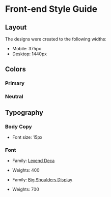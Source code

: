 # Front-end Style Guide

## Layout

The designs were created to the following widths:

- Mobile: 375px
- Desktop: 1440px

## Colors

### Primary



### Neutral



## Typography

### Body Copy

- Font size: 15px

### Font

- Family: [Lexend Deca]()
- Weights: 400

- Family: [Big Shoulders Display]()
- Weights: 700

